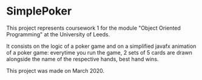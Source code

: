 # SimplePoker


This project represents coursework 1 for the module "Object Oriented Programming" at the University of Leeds. 

It consists on the logic of a poker game and on a simplified javafx animation of a poker game: everytime you run the game, 2 sets of 5 cards are drawn alongside the name of the respective hands, best hand wins.

This project was made on March 2020.
